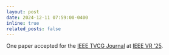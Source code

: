```yaml
---
layout: post
date: 2024-12-11 07:59:00-0400
inline: true
related_posts: false
---
```


One paper accepted for the [IEEE TVCG Journal](https://www.computer.org/csdl/journal/tg) at [IEEE VR ‘25](https://ieeevr.org/2025/).
